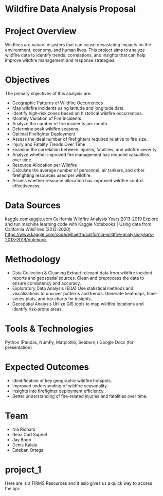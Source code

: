 
# Wildfire Data Analysis Proposal

# Project Overview

Wildfires are natural disasters that can cause devastating impacts on the environment, economy, and human lives. This project aims to analyze wildfire data to identify trends, correlations, and insights that can help improve wildfire management and response strategies.

# Objectives

The primary objectives of this analysis are:

- Geographic Patterns of Wildfire Occurrences
- Map wildfire incidents using latitude and longitude data.
- Identify high-risk zones based on historical wildfire occurrences.
- Monthly Variation of Fire Incidents
- Analyze the number of fire incidents per month.
- Determine peak wildfire seasons.
- Optimal Firefighter Deployment
- Assess the ideal number of firefighters required relative to fire size.
- Injury and Fatality Trends Over Time
- Examine the correlation between injuries, fatalities, and wildfire severity.
- Analyze whether improved fire management has reduced casualties over time.
- Resource Allocation per Wildfire
- Calculate the average number of personnel, air tankers, and other firefighting resources used per wildfire.
- Assess whether resource allocation has improved wildfire control effectiveness.

# Data Sources

kaggle.comkaggle.com
California Wildfire Analysis Years 2013-2019
Explore and run machine learning code with Kaggle Notebooks | Using data from California WildFires (2013-2020)
https://www.kaggle.com/code/ejhuerta/california-wildfire-analysis-years-2013-2019/notebook

# Methodology

- Data Collection & Cleaning
  Extract relevant data from wildfire incident reports and geospatial sources.
  Clean and preprocess the data to ensure consistency and accuracy.
- Exploratory Data Analysis (EDA)
  Use statistical methods and visualizations to uncover patterns and trends.
  Generate heatmaps, time-series plots, and bar charts for insights.
- Geospatial Analysis
  Utilize GIS tools to map wildfire locations and identify risk-prone areas.

# Tools & Technologies

Python (Pandas, NumPy, Matplotlib, Seaborn,)
Google Docs (for presentation)

# Expected Outcomes

- Identification of key geographic wildfire hotspots.
- Improved understanding of wildfire seasonality.
- Insights into firefighter deployment efficiency.
- Better understanding of fire-related injuries and fatalities over time.

# Team

- Nia Richard
- Renz Carl Supnet
- Jay Boon
- Denis Kalala
- Esteban Ortega

# project_1

Here are is a FIRMS Resources and it aslo gives us a quick way to access the api:
